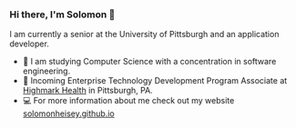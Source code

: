 ### Hi there, I'm Solomon 👋
I am currently a senior at the University of Pittsburgh and an application developer.
- 🔬 I am studying Computer Science with a concentration in software engineering.
- 💼 Incoming Enterprise Technology Development Program Associate at [Highmark Health](https://www.highmarkhealth.org/hmk/index.shtml) in Pittsburgh, PA.
- 💻 For more information about me check out my website [solomonheisey.github.io](https://solomonheisey.github.io)
